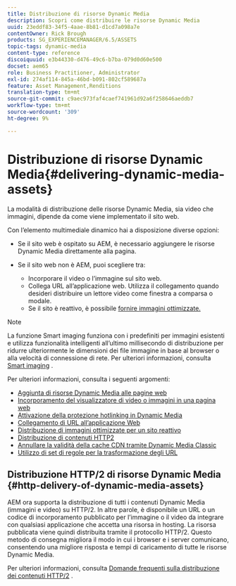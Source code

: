 ```yaml
---
title: Distribuzione di risorse Dynamic Media
description: Scopri come distribuire le risorse Dynamic Media
uuid: 23eddf83-34f5-4aae-8b81-d1cd7a098a7e
contentOwner: Rick Brough
products: SG_EXPERIENCEMANAGER/6.5/ASSETS
topic-tags: dynamic-media
content-type: reference
discoiquuid: e3b44330-d476-49c6-b7ba-079d0d60e500
docset: aem65
role: Business Practitioner, Administrator
exl-id: 274af114-845a-46bd-b091-802cf589687a
feature: Asset Management,Renditions
translation-type: tm+mt
source-git-commit: c9aec973faf4caef741961d92a6f258646aeddb7
workflow-type: tm+mt
source-wordcount: '309'
ht-degree: 9%

---
```


# Distribuzione di risorse Dynamic Media{#delivering-dynamic-media-assets}

La modalità di distribuzione delle risorse Dynamic Media, sia video che immagini, dipende da come viene implementato il sito web.

Con l’elemento multimediale dinamico hai a disposizione diverse opzioni:

* Se il sito web è ospitato su AEM, è necessario aggiungere le risorse Dynamic Media direttamente alla pagina.
* Se il sito web non è AEM, puoi scegliere tra:

   * Incorporare il video o l’immagine sul sito web.
   * Collega URL all’applicazione web. Utilizza il collegamento quando desideri distribuire un lettore video come finestra a comparsa o modale.
   * Se il sito è reattivo, è possibile [fornire immagini ottimizzate.](/help/assets/responsive-site.md)

>[!NOTE]
>
>La funzione Smart imaging funziona con i predefiniti per immagini esistenti e utilizza funzionalità intelligenti all’ultimo millisecondo di distribuzione per ridurre ulteriormente le dimensioni dei file immagine in base al browser o alla velocità di connessione di rete. Per ulteriori informazioni, consulta [Smart imaging](/help/assets/imaging-faq.md) .

Per ulteriori informazioni, consulta i seguenti argomenti:

* [Aggiunta di risorse Dynamic Media alle pagine web](/help/assets/adding-dynamic-media-assets-to-pages.md)
* [Incorporamento del visualizzatore di video o immagini in una pagina web](/help/assets/embed-code.md)
* [Attivazione della protezione hotlinking in Dynamic Media](hotlink-protection.md)
* [Collegamento di URL all’applicazione Web](/help/assets/linking-urls-to-yourwebapplication.md)
* [Distribuzione di immagini ottimizzate per un sito reattivo](/help/assets/responsive-site.md)
* [Distribuzione di contenuti HTTP2](/help/assets/http2.md)
* [Annullare la validità della cache CDN tramite Dynamic Media Classic](/help/assets/invalidate-cdn-cache-dm-classic.md)
* [Utilizzo di set di regole per la trasformazione degli URL](/help/assets/using-rulesets-to-transform-urls.md)


## Distribuzione HTTP/2 di risorse Dynamic Media {#http-delivery-of-dynamic-media-assets}

AEM ora supporta la distribuzione di tutti i contenuti Dynamic Media (immagini e video) su HTTP/2. In altre parole, è disponibile un URL o un codice di incorporamento pubblicato per l’immagine o il video da integrare con qualsiasi applicazione che accetta una risorsa in hosting. La risorsa pubblicata viene quindi distribuita tramite il protocollo HTTP/2. Questo metodo di consegna migliora il modo in cui i browser e i server comunicano, consentendo una migliore risposta e tempi di caricamento di tutte le risorse Dynamic Media.

Per ulteriori informazioni, consulta [Domande frequenti sulla distribuzione dei contenuti HTTP/2](/help/sites-administering/scene7-http2faq.md) .
